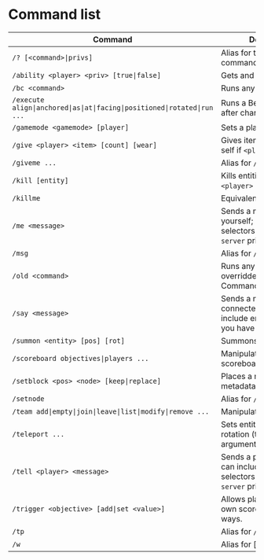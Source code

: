 # Command list

| Command                                                                  | Description                                                                                          |
| ------------------------------------------------------------------------ | ---------------------------------------------------------------------------------------------------- |
| `/? [<command>\|privs]`                                                  | Alias for the built-in `/help` command                                                               |
| `/ability <player> <priv> [true\|false]`                                 | Gets and sets player privs                                                                           |
| `/bc <command>`                                                          | Runs any Better Command                                                                              |
| `/execute align\|anchored\|as\|at\|facing\|positioned\|rotated\|run ...` | Runs a Better Command after changing the context)                                                    |
| `/gamemode <gamemode> [player]`                                          | Sets a player's gamemode                                                                             |
| `/give <player> <item> [count] [wear]`                                   | Gives items to players (or self if `<player>` left out)                                              |
| `/giveme ...`                                                            | Alias for `/give @s ...`                                                                             |
| `/kill [entity]`                                                         | Kills entities (or self if `<player>` left out)                                                      |
| `/killme`                                                                | Equivalent to `/kill @s`                                                                             |
| `/me <message>`                                                          | Sends a message about yourself; can include entity selectors if you have the `server` priv           |
| `/msg`                                                                   | Alias for `/tell`                                                                                    |
| `/old <command>`                                                         | Runs any command overridden by a Better Command                                                      |
| `/say <message>`                                                         | Sends a message to all connected players; can include entity selectors if you have the `server` priv |
| `/summon <entity> [pos] [rot]`                                           | Summons an entity                                                                                    |
| `/scoreboard objectives\|players ...`                                    | Manipulates the scoreboard                                                                           |
| `/setblock <pos> <node> [keep\|replace]`                                 | Places a node (supports metadata/param1/param2)                                                      |
| `/setnode`                                                               | Alias for `/setblock`                                                                                |
| `/team add\|empty\|join\|leave\|list\|modify\|remove ...`                | Manipulates teams.                                                                                   |
| `/teleport ...`                                                          | Sets entities' position and rotation (too many argument combinations).                               |
| `/tell <player> <message>`                                               | Sends a private message; can include entity selectors if you have the `server` priv                  |
| `/trigger <objective> [add\|set <value>]`                                | Allows players to set their own scores in controlled ways.                                           |
| `/tp`                                                                    | Alias for `/teleport`                                                                                |
| `/w`                                                                     | Alias for \[`/tell`]                                                                                 |
